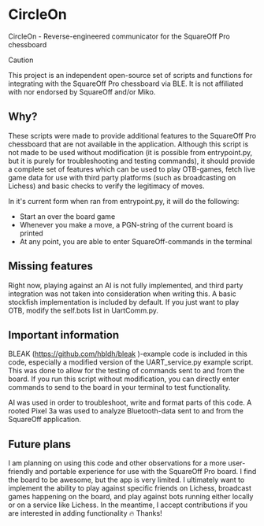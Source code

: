 # CircleOn
CircleOn - Reverse-engineered communicator for the SquareOff Pro chessboard
> [!CAUTION]
> This project is an independent open-source set of scripts and functions for integrating with the SquareOff Pro chessboard via BLE. It is not affiliated with nor endorsed by SquareOff and/or Miko.

## Why?
These scripts were made to provide additional features to the SquareOff Pro chessboard that are not available in the application. Although this script is not made to be used without modification (it is possible from entrypoint.py, but it is purely for troubleshooting and testing commands), it should provide a complete set of features which can be used to play OTB-games, fetch live game data for use with third party platforms (such as broadcasting on Lichess) and basic checks to verify the legitimacy of moves.

In it's current form when ran from entrypoint.py, it will do the following:
- Start an over the board game
- Whenever you make a move, a PGN-string of the current board is printed
- At any point, you are able to enter SquareOff-commands in the terminal

## Missing features
Right now, playing against an AI is not fully implemented, and third party integration was not taken into consideration when writing this. A basic stockfish implementation is included by default. If you just want to play OTB, modify the self.bots list in UartComm.py.

## Important information
BLEAK (https://github.com/hbldh/bleak )-example code is included in this code, especially a modified version of the UART_service.py example script. This was done to allow for the testing of commands sent to and from the board. If you run this script without modification, you can directly enter commands to send to the board in your terminal to test functionality.

AI was used in order to troubleshoot, write and format parts of this code. A rooted Pixel 3a was used to analyze Bluetooth-data sent to and from the SquareOff application.

## Future plans
I am planning on using this code and other observations for a more user-friendly and portable experience for use with the SquareOff Pro board. I find the board to be awesome, but the app is very limited. I ultimately want to implement the ability to play against specific friends on Lichess, broadcast games happening on the board, and play against bots running either locally or on a service like Lichess. In the meantime, I accept contributions if you are interested in adding functionality 🔥 Thanks!
